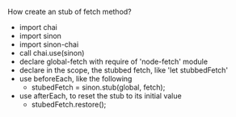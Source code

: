 How create an stub of fetch method?

* import chai
* import sinon
* import sinon-chai
* call chai.use(sinon)
* declare global-fetch with require of 'node-fetch' module
* declare in the scope, the stubbed fetch, like 'let stubbedFetch'
* use beforeEach, like the following
  * stubedFetch = sinon.stub(global, fetch);
* use afterEach, to reset the stub to its initial value
  * stubedFetch.restore();


